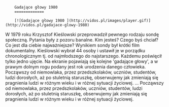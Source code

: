 
        Gadające głowy 1980 
        =============
        
        [![Gadające głowy 1980 ](http://vidos.pl/images/player.gif)](http://vidos.pl/gadajace-glowy-1980)
        
        
 W 1979 roku Krzysztof Kieślowski przeprowadził pewnego rodzaju sondę społeczną. Pytania były z pozoru banalne. Kim jesteś? Czego byś chciał? Co jest dla ciebie najważniejsze? Wynikiem sondy był krótki film dokumentalny. Kieślowski wybrał 44 osoby i ustawił je w porządku chronologicznym tj. od najmłodszego do najstarszego. Każdemu poświęcił tylko jedno ujęcie. Na ekranie pojawiają się kolejne 'gadające głowy', a w prawym dolnym rogu podany jest rok urodzenia danego człowieka. Począwszy od niemowlaka, przez przedszkolaków, uczniów, studentów, ludzi dorosłych, aż po stuletnią staruszkę, obserwujemy jak zmieniają się pragnienia ludzi w różnym wieku i w różnej sytuacji życiowej.  ... Począwszy od niemowlaka, przez przedszkolaków, uczniów, studentów, ludzi dorosłych, aż po stuletnią staruszkę, obserwujemy jak zmieniają się pragnienia ludzi w różnym wieku i w różnej sytuacji życiowej.
    